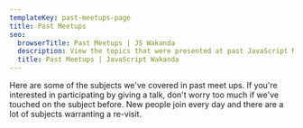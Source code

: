 ```yaml
---
templateKey: past-meetups-page
title: Past Meetups
seo:
  browserTitle: Past Meetups | JS Wakanda
  description: View the topics that were presented at past JavaScript Montreal meetups.
  title: Past Meetups | JavaScript Wakanda
---
```

Here are some of the subjects we've covered in past meet ups. If you're interested in participating by giving a talk, don't worry too much if we've touched on the subject before. New people join every day and there are a lot of subjects warranting a re-visit.

